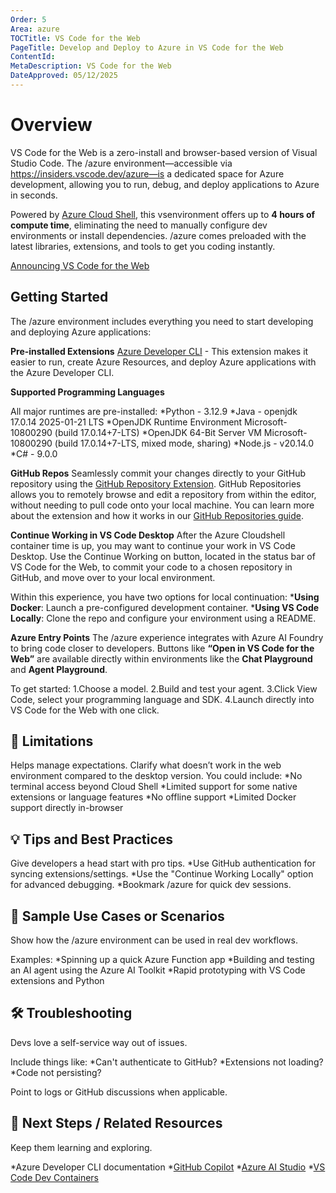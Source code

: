 ```yaml
---
Order: 5
Area: azure
TOCTitle: VS Code for the Web
PageTitle: Develop and Deploy to Azure in VS Code for the Web
ContentId:
MetaDescription: VS Code for the Web
DateApproved: 05/12/2025
---
```

# Overview

VS Code for the Web is a zero-install and browser-based version of Visual Studio Code. The /azure environment—accessible via <https://insiders.vscode.dev/azure—is> a dedicated space for Azure development, allowing you to run, debug, and deploy applications to Azure in seconds.

Powered by [Azure Cloud Shell](https://learn.microsoft.com/en-us/azure/cloud-shell/overview), this vsenvironment offers up to **4 hours of compute time**, eliminating the need to manually configure dev environments or install dependencies. /azure comes preloaded with the latest libraries, extensions, and tools to get you coding instantly.

[Announcing VS Code for the Web](https://www.youtube.com/watch?v=qmJigVn8gcg&themeRefresh=1)

## Getting Started

The /azure environment includes everything you need to start developing and deploying Azure applications:

**Pre-installed Extensions**
[Azure Developer CLI](https://marketplace.visualstudio.com/items?itemName=ms-azuretools.azure-dev) - This extension makes it easier to run, create Azure Resources, and deploy Azure applications with the Azure Developer CLI.

**Supported Programming Languages**

All major runtimes are pre-installed:
*Python - 3.12.9
*Java - openjdk 17.0.14 2025-01-21 LTS
    *OpenJDK Runtime Environment Microsoft-10800290 (build 17.0.14+7-LTS)
    *OpenJDK 64-Bit Server VM Microsoft-10800290 (build 17.0.14+7-LTS, mixed mode, sharing)
*Node.js - v20.14.0
*C# - 9.0.0

**GitHub Repos**
Seamlessly commit your changes directly to your GitHub repository using the [GitHub Repository Extension](https://marketplace.visualstudio.com/items?itemName=GitHub.remotehub).  GitHub Repositories allows you to remotely browse and edit a repository from within the editor, without needing to pull code onto your local machine. You can learn more about the extension and how it works in our [GitHub Repositories guide](https://code.visualstudio.com/docs/sourcecontrol/github#_github-repositories-extension).

**Continue Working in VS Code Desktop**
After the Azure Cloudshell container time is up, you may want to continue your work in VS Code Desktop. Use the Continue Working on button, located in the status bar of VS Code for the Web, to commit your code to a chosen repository in GitHub, and move over to your local environment.

Within this experience, you have two options for local continuation:
***Using Docker**: Launch a pre-configured development container.
***Using VS Code Locally**: Clone the repo and configure your environment using a README.

**Azure Entry Points**
The /azure experience integrates with Azure AI Foundry to bring code closer to developers. Buttons like **“Open in VS Code for the Web”** are available directly within environments like the **Chat Playground** and **Agent Playground**.

To get started:
1.Choose a model.
2.Build and test your agent.
3.Click View Code, select your programming language and SDK.
4.Launch directly into VS Code for the Web with one click.

## 🔧 Limitations

Helps manage expectations. Clarify what doesn’t work in the web environment compared to the desktop version.
You could include:
*No terminal access beyond Cloud Shell
*Limited support for some native extensions or language features
*No offline support
*Limited Docker support directly in-browser

## 💡 Tips and Best Practices

Give developers a head start with pro tips.
*Use GitHub authentication for syncing extensions/settings.
*Use the "Continue Working Locally" option for advanced debugging.
*Bookmark /azure for quick dev sessions.

## 🧪 Sample Use Cases or Scenarios

Show how the /azure environment can be used in real dev workflows.

Examples:
*Spinning up a quick Azure Function app
*Building and testing an AI agent using the Azure AI Toolkit
*Rapid prototyping with VS Code extensions and Python

## 🛠️ Troubleshooting

Devs love a self-service way out of issues.

Include things like:
*Can't authenticate to GitHub?
*Extensions not loading?
*Code not persisting?

Point to logs or GitHub discussions when applicable.

## 🚀 Next Steps / Related Resources

Keep them learning and exploring.

*Azure Developer CLI documentation
*[GitHub Copilot](https://github.com/features/copilot)
*[Azure AI Studio](https://ai.azure.com/)
*[VS Code Dev Containers](https://containers.dev/)
